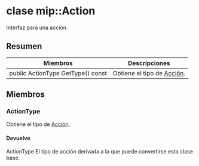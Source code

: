 # <a name="class-mipaction"></a>clase mip::Action 
Interfaz para una acción.
  
## <a name="summary"></a>Resumen
 Miembros                        | Descripciones                                
--------------------------------|---------------------------------------------
public ActionType GetType() const  |  Obtiene el tipo de [Acción](#classmip_1_1_action).
  
## <a name="members"></a>Miembros
  
### <a name="actiontype"></a>ActionType
Obtiene el tipo de [Acción](#classmip_1_1_action).
  
#### <a name="returns"></a>Devuelve
ActionType El tipo de acción derivada a la que puede convertirse esta clase base.